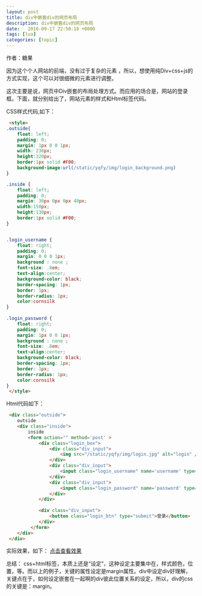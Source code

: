 ```yaml
---
layout: post
title: div中嵌套div的网页布局
description: div中嵌套div的网页布局
date:   2016-09-17 22:50:18 +0800 
tags: [lua]
categories: [topic]
---
```

作者：糖果

因为这个个人网站的前端，没有过于复杂的元素 ，所以，想使用纯Div+css+js的方式实现，这个可以对很细微的元素进行调整。

这次主要是说，网页中Div嵌套的布局处理方式。而应用的场合是，网站的登录框。下面，就分别给出了，网站元素的样式和Html标签代码。


CSS样式代码,如下：
```html
 <style>
.outside{
    float: left;
    padding: 0;
    margin: 1px 0 0 1px;
	width: 230px;
	height:320px;
	border:1px solid #F00;
	background-image:url(/static/yqfy/img/login_background.png)
}

.inside {
    float: left;
    padding: 0;
    margin: 30px 0px 0px 40px;
	width:150px;
	height:130px;
	border:1px solid #F00;
}


.login_username {
    float: right;
    padding: 0;
    margin: 0 0 0 1px;
    background : none ;
    font-size: .8em;
    text-align:center;
    background-color: black;     
    border-spacing: 1px;
    border: 1px;
    border-radius: 1px;
    color:cornsilk
}
    
.login_password {
    float: right;
    padding: 0;
    margin: 1px 0 0 1px;
    background : none ;
    font-size: .8em;
    text-align:center;
    background-color: black;     
    border-spacing: 1px;
    border: 1px;
    border-radius: 1px;
    color:cornsilk
}
 </style>
```

Html代码如下：
```html
 <div class="outside">
 	outside
 	<div class="inside">
 		inside
        <form action="" method='post' >
            <div class="login_box">
            	<div class="div_input">
                	<img src="/static/yqfy/img/login.jpg" alt="login" />
                </div>                           
                <div class="div_input">
                	<input class="login_username" name='username' type="text"  width="75px" height="50px" placeholder="用户名" >          
                </div>
                <div class="div_input">
                	<input class="login_password" name='password' type="password"  width="75px" height="50px" placeholder="密码" >
                </div>		
            </div>
                            
         	<div class="div_input">
            	<button class="login_btn" type="submit">登录</button>
         	</div>
         </form>
	</div>
 </div>
```

实际效果，如下：
<a href="http://l5q.net/divindiv/" target="_blank">点击查看效果</a> 


总结：
css+html标签，本质上还是“设定”，这种设定主要集中在，样式颜色，位置，等。而以上的例子，关键的属性设定是margin属性。div中设定div好理解，关键点在于，如何设定嵌套在一起啊的div彼此位置关系的设定，所以，div的css的关键是：margin。